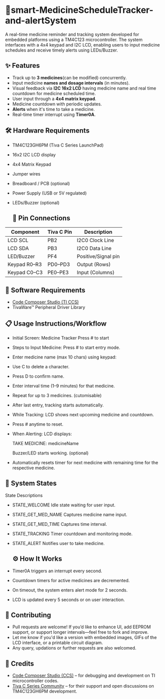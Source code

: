 # 💊smart-MedicineScheduleTracker-and-alertSystem
A real-time medicine reminder and tracking system developed for embedded platforms using a TM4C123 microcontroller. The system interfaces with a 4x4 keypad and I2C LCD, enabling users to input medicine schedules and receive timely alerts using LEDs/Buzzer.

## ✨ Features

- Track up to **3 medicines**(can be modified) concurrently.
- Input medicine **names and dosage intervals** (in minutes).
- Visual feedback via **I2C 16x2 LCD** having medicine name and real time countdown for medicine scheduled time.
- User input through a **4x4 matrix keypad**.
- Medicine countdown with periodic updates.
- **Alerts** when it's time to take a medicine.
- Real-time timer interrupt using **Timer0A**.

## 🛠️ Hardware Requirements

- TM4C123GH6PM (Tiva C Series LaunchPad)
- 16x2 I2C LCD display 
- 4x4 Matrix Keypad
- Jumper wires
- Breadboard / PCB (optional)
- Power Supply (USB or 5V regulated)
- LEDs/Buzzer (optional)

  ## 📐 Pin Connections

| Component | Tiva C Pin | Description         |
|---------- |------------|-------------------- |
| LCD SCL   | PB2        | I2C0 Clock Line     |
| LCD SDA   | PB3        | I2C0 Data Line      |
| LED/Buzzer   | PF4    | Positive/Signal pin  |
| Keypad R0–R3 | PD0–PD3 | Output (Rows)       |
| Keypad C0–C3 | PE0–PE3 | Input (Columns)     |


## 🧰 Software Requirements

- [Code Composer Studio (TI CCS)](https://www.ti.com/tool/CCSTUDIO)
- TivaWare™ Peripheral Driver Library

## 📋 Usage Instructions/Workflow
- Initial Screen:
Medicine Tracker
Press # to start
- Steps to Input Medicine:
Press # to start entry mode.

- Enter medicine name (max 10 chars) using keypad:

- Use C to delete a character.

- Press D to confirm name.

- Enter interval time (1–9 minutes) for that medicine.

- Repeat for up to 3 medicines. (cutomisable)

- After last entry, tracking starts automatically.

- While Tracking:
  LCD shows next upcoming medicine and countdown.

- Press # anytime to reset.

- When Alerting:
  LCD displays:

   TAKE MEDICINE:
    medicineName


    Buzzer/LED starts working. (optional)
- Automatically resets timer for next medicine with remaining time for the respective medicine.

## 🔄 System States
State	Descriptions


- STATE_WELCOME	Idle state waiting for user input.
- STATE_GET_MED_NAME	Captures medicine name input.
- STATE_GET_MED_TIME	Captures time interval.
- STATE_TRACKING	Timer countdown and monitoring mode.
- STATE_ALERT	Notifies user to take medicine.

  ## ⚙️ How It Works
- Timer0A triggers an interrupt every second.

- Countdown timers for active medicines are decremented.

- On timeout, the system enters alert mode for 2 seconds.

- LCD is updated every 5 seconds or on user interaction.

## 🤝 Contributing
- Pull requests are welcome! If you’d like to enhance UI, add EEPROM support, or support longer intervals—feel free to fork and improve.
- Let me know if you'd like a version with embedded images, GIFs of the LCD interface, or a printable circuit diagram.
- Any query, updations or further requests are also welcomed.

## 🧠 Credits

- [Code Composer Studio (CCS)](https://www.ti.com/tool/CCSTUDIO) – for debugging and development on TI microcontroller codes.
- [Tiva C Series Community](https://e2e.ti.com/support/microcontrollers/arm-based-microcontrollers-group/arm-based-microcontrollers/f/arm-based-microcontrollers-forum) – for their support and open discussions on TM4C123GH6PM development.
